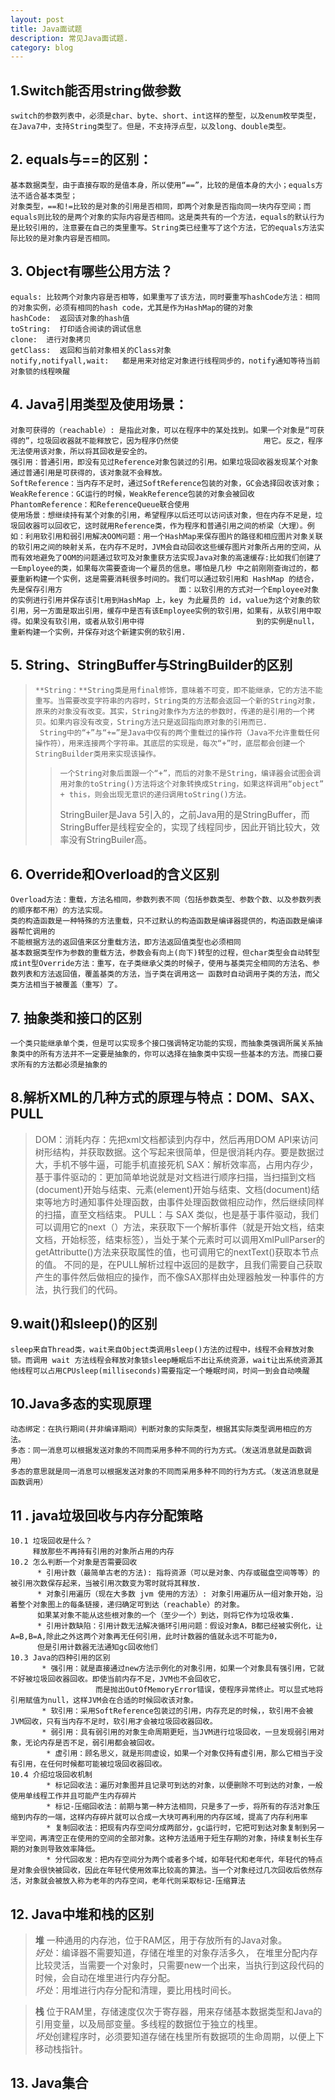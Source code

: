 ```yaml
---
layout: post
title: Java面试题
description: 常见Java面试题.
category: blog
---
```



## 1.Switch能否用string做参数
    switch的参数列表中，必须是char、byte、short、int这样的整型，以及enum枚举类型，在Java7中，支持String类型了。但是，不支持浮点型，以及long、double类型。

## 2. equals与==的区别：
    基本数据类型，由于直接存取的是值本身，所以使用“==”，比较的是值本身的大小；equals方法不适合基本类型；
    对象类型，==和!=比较的是对象的引用是否相同，即两个对象是否指向同一块内存空间；而equals则比较的是两个对象的实际内容是否相同。这是类共有的一个方法，equals的默认行为是比较引用的，注意要在自己的类里重写。String类已经重写了这个方法，它的equals方法实际比较的是对象内容是否相同。

## 3. Object有哪些公用方法？
    equals: 比较两个对象内容是否相等，如果重写了该方法，同时要重写hashCode方法：相同的对象实例，必须有相同的hash code，尤其是作为HashMap的键的对象
    hashCode:  返回该对象的hash值
    toString:  打印适合阅读的调试信息
    clone:  进行对象拷贝
    getClass:  返回和当前对象相关的Class对象
    notify,notifyall,wait:   都是用来对给定对象进行线程同步的，notify通知等待当前对象锁的线程唤醒

## 4. Java引用类型及使用场景：
    对象可获得的（reachable）: 是指此对象，可以在程序中的某处找到。如果一个对象是“可获得的”，垃圾回收器就不能释放它，因为程序仍然使                   用它。反之，程序无法使用该对象，所以将其回收是安全的。          
    强引用：普通引用，即没有见过Reference对象包装过的引用。如果垃圾回收器发现某个对象通过普通引用是可获得的，该对象就不会释放。
    SoftReference：当内存不足时，通过SoftReference包装的对象，GC会选择回收该对象；
    WeakReference：GC运行的时候，WeakReference包装的对象会被回收
    PhantomReference：和ReferenceQueue联合使用
    使用场景：想继续持有某个对象的引用，希望程序以后还可以访问该对象，但在内存不足是，垃圾回收器可以回收它，这时就用Reference类，作为程序和普通引用之间的桥梁（大理）。例如：利用软引用和弱引用解决OOM问题：用一个HashMap来保存图片的路径和相应图片对象关联的软引用之间的映射关系，在内存不足时，JVM会自动回收这些缓存图片对象所占用的空间，从而有效地避免了OOM的问题通过软可及对象重获方法实现Java对象的高速缓存:比如我们创建了一Employee的类，如果每次需要查询一个雇员的信息。哪怕是几秒 中之前刚刚查询过的，都要重新构建一个实例，这是需要消耗很多时间的。我们可以通过软引用和 HashMap 的结合，先是保存引用方                          面：以软引用的方式对一个Employee对象的实例进行引用并保存该引t用到HashMap 上，key 为此雇员的 id，value为这个对象的软                         引用，另一方面是取出引用，缓存中是否有该Employee实例的软引用，如果有，从软引用中取得。如果没有软引用，或者从软引用中得                         到的实例是null，重新构建一个实例，并保存对这个新建实例的软引用.

## 5. String、StringBuffer与StringBuilder的区别 
>     **String：**String类是用final修饰，意味着不可变，即不能继承，它的方法不能重写。当需要改变字符串的内容时，String类的方法都会返回一个新的String对象，原来的对象没有改变。其实，String对象作为方法的参数时，传递的是引用的一个拷贝。如果内容没有改变，String方法只是返回指向原对象的引用而已.  
>      String中的“+”与“+=”是Java中仅有的两个重载过的操作符（Java不允许重载任何操作符），用来连接两个字符串。其底层的实现是，每次“+”时，底层都会创建一个StringBuilder类用来实现该操作。
>>     一个String对象后面跟一个“+”，而后的对象不是String，编译器会试图会调用对象的toString()方法将这个对象转换成String，如果这样调用“object” + this，则会出现无意识的递归调用toString()方法。
>>    StringBuiler是Java 5引入的，之前Java用的是StringBuffer，而StringBuffer是线程安全的，实现了线程同步，因此开销比较大，效率没有StringBuiler高。

## 6. Override和Overload的含义区别
    Overload方法：重载，方法名相同，参数列表不同（包括参数类型、参数个数、以及参数列表的顺序都不用）的方法实现。
    类的构造函数是一种特殊的方法重载，只不过默认的构造函数是编译器提供的，构造函数是编译器帮忙调用的
    不能根据方法的返回值来区分重载方法，即方法返回值类型也必须相同
    基本数据类型作为参数的重载方法，参数会有向上(向下)转型的过程，但char类型会自动转型成int型Override方法：重写，在子类继承父类的时候子，使用与基类完全相同的方法名、参数列表和方法返回值，覆盖基类的方法，当子类在调用这一 函数时自动调用子类的方法，而父类方法相当于被覆盖（重写）了。

## 7. 抽象类和接口的区别
    一个类只能继承单个类，但是可以实现多个接口强调特定功能的实现，而抽象类强调所属关系抽象类中的所有方法并不一定要是抽象的，你可以选择在抽象类中实现一些基本的方法。而接口要求所有的方法都必须是抽象的

## 8.解析XML的几种方式的原理与特点：DOM、SAX、PULL 
>DOM：消耗内存：先把xml文档都读到内存中，然后再用DOM API来访问树形结构，并获取数据。这个写起来很简单，但是很消耗内存。要是数据过大，手机不够牛逼，可能手机直接死机
>SAX：解析效率高，占用内存少，基于事件驱动的：更加简单地说就是对文档进行顺序扫描，当扫描到文档(document)开始与结束、元素(element)开始与结束、文档(document)结束等地方时通知事件处理函数，由事件处理函数做相应动作，然后继续同样的扫描，直至文档结束。
>PULL：与 SAX 类似，也是基于事件驱动，我们可以调用它的next（）方法，来获取下一个解析事件（就是开始文档，结束文档，开始标签，结束标签），当处于某个元素时可以调用XmlPullParser的getAttributte()方法来获取属性的值，也可调用它的nextText()获取本节点的值。
不同的是，在PULL解析过程中返回的是数字，且我们需要自己获取产生的事件然后做相应的操作，而不像SAX那样由处理器触发一种事件的方法，执行我们的代码。

## 9.wait()和sleep()的区别
    sleep来自Thread类，wait来自Object类调用sleep()方法的过程中，线程不会释放对象锁。而调用 wait 方法线程会释放对象锁sleep睡眠后不出让系统资源，wait让出系统资源其他线程可以占用CPUsleep(milliseconds)需要指定一个睡眠时间，时间一到会自动唤醒

## 10.Java多态的实现原理
    动态绑定：在执行期间(并非编译期间）判断对象的实际类型，根据其实际类型调用相应的方法。
    多态：同一消息可以根据发送对象的不同而采用多种不同的行为方式。（发送消息就是函数调用）
    多态的意思就是同一消息可以根据发送对象的不同而采用多种不同的行为方式。（发送消息就是函数调用）

## 11 . java垃圾回收与内存分配策略
    10.1 垃圾回收是什么？
         释放那些不再持有引用的对象所占用的内存
    10.2 怎么判断一个对象是否需要回收
          * 引用计数（最简单古老的方法): 指将资源（可以是对象、内存或磁盘空间等等）的被引用次数保存起来，当被引用次数变为零时就将其释放.
          * 对象引用遍历（现在大多数 jvm 使用的方法）: 对象引用遍历从一组对象开始，沿着整个对象图上的每条链接，递归确定可到达（reachable）的对象。
          如果某对象不能从这些根对象的一个（至少一个）到达，则将它作为垃圾收集.
          * 引用计数缺陷：引用计数无法解决循环引用问题：假设对象A，B都已经被实例化，让A=B,B=A,除此之外这两个对象再无任何引用，此时计数器的值就永远不可能为0，
          但是引用计数器无法通知gc回收他们  
    10.3 Java的四种引用的区别
           * 强引用：就是直接通过new方法示例化的对象引用，如果一个对象具有强引用，它就不好被垃圾回收器回收。即使当前内存不足，JVM也不会回收它，
                       而是抛出OutOfMemoryError错误，使程序异常终止。可以显式地将引用赋值为null，这样JVM会在合适的时候回收该对象。
           * 软引用：采用SoftReference包装过的引用，内存充足的时候，，软引用不会被JVM回收，只有当内存不足时，软引用才会被垃圾回收器回收。
           * 弱引用：具有弱引用的对象生命周期更短，当JVM进行垃圾回收，一旦发现弱引用对象，无论内存是否不足，弱引用都会被回收。
            * 虚引用：顾名思义，就是形同虚设，如果一个对象仅持有虚引用，那么它相当于没有引用，在任何时候都可能被垃圾回收器回收。  
    10.4 介绍垃圾回收机制
            * 标记回收法：遍历对象图并且记录可到达的对象，以便删除不可到达的对象，一般使用单线程工作并且可能产生内存碎片
            * 标记-压缩回收法：前期与第一种方法相同，只是多了一步，将所有的存活对象压缩到内存的一端，这样内存碎片就可以合成一大块可再利用的内存区域，提高了内存利用率
            * 复制回收法：把现有内存空间分成两部分，gc运行时，它把可到达对象复制到另一半空间，再清空正在使用的空间的全部对象。这种方法适用于短生存期的对象，持续复制长生存期的对象则导致效率降低。
            * 分代回收发：把内存空间分为两个或者多个域，如年轻代和老年代，年轻代的特点是对象会很快被回收，因此在年轻代使用效率比较高的算法。当一个对象经过几次回收后依然存活，对象就会被放入称为老年的内存空间，老年代则采取标记-压缩算法  

## 12. Java中堆和栈的区别
>    **堆** 一种通用的内存池，位于RAM区，用于存放所有的Java对象。   
>    *好处*：编译器不需要知道，存储在堆里的对象存活多久， 在堆里分配内存比较灵活，当需要一个对象时，只需要new一个出来，当执行到这段代码的时候，会自动在堆里进行内存分配。  
>    *坏处*：用堆进行内存分配和清理，要比用栈时间长。

>   **栈**    位于RAM里，存储速度仅次于寄存器，用来存储基本数据类型和Java的引用变量，以及局部变量。多线程的数据位于独立的栈里。  
>   *坏处*创建程序时，必须要知道存储在栈里所有数据项的生命周期，以便上下移动栈指针。  

## 13. Java集合
>   


  